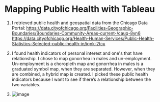# Mapping Public Health with Tableau

1. I retrieved public health and geospatial data from the Chicago Data Portal:
https://data.cityofchicago.org/Facilities-Geographic-Boundaries/Boundaries-Community-Areas-current-/cauq-8yn6
https://data.cityofchicago.org/Health-Human-Services/Public-Health-Statistics-Selected-public-health-in/iqnk-2tcu

2. I found health indicators of personal interest and one's that have relationship. I chose to map gonorrhea in males and un-employment. Un-employment is a choropleth map and gonorrhea in males is a graduated symbol map, when they are separated. However, when they are combined, a hybrid map is created. I picked these public health indicators because I want to see if there’s a relationship between the two variables. 

3. ![image](https://user-images.githubusercontent.com/77419851/209523780-4bf72b5d-a779-4176-ada2-a8489a591476.png)



